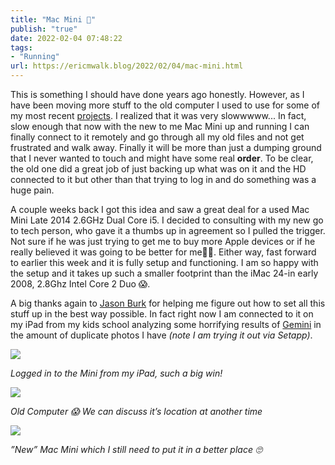 ```yaml
---
title: "Mac Mini 🍏"
publish: "true"
date: 2022-02-04 07:48:22
tags:
- "Running"
url: https://ericmwalk.blog/2022/02/04/mac-mini.html
---
```

This is something I should have done years ago honestly. However, as I have been moving more stuff to the old computer I used to use for some of my most recent [projects](https://ericmwalk.blog/2022/01/21/down-the-rabbit.html). I realized that it was very slowwwww... In fact, slow enough that now with the new to me Mac Mini up and running I can finally connect to it remotely and go through all my old files and not get frustrated and walk away. Finally it will be more than just a dumping ground that I never wanted to touch and might have some real **order**. To be clear, the old one did a great job of just backing up what was on it and the HD connected to it but other than that trying to log in and do something was a huge pain.

A couple weeks back I got this idea and saw a great deal for a used Mac Mini Late 2014 2.6GHz Dual Core i5. I decided to consulting with my new go to tech person, who gave it a thumbs up in agreement so I pulled the trigger. Not sure if he was just trying to get me to buy more Apple devices or if he really believed it was going to be better for me🤷‍♂️. Either way, fast forward to earlier this week and it is fully setup and functioning. I am so happy with the setup and it takes up such a smaller footprint than the iMac 24-in early 2008, 2.8Ghz Intel Core 2 Duo 😱.

A big thanks again to [Jason Burk](https://burk.io) for helping me figure out how to set all this stuff up in the best way possible. In fact right now I am connected to it on my iPad from my kids school analyzing some horrifying results of [Gemini](https://setapp.com/apps/gemini) in the amount of duplicate photos I have *(note I am trying it out via Setapp)*.

![](https://ericmwalk.blog/uploads/2022/f4d921642f.png)

*Logged in to the Mini from my iPad, such a big win!*

![](https://ericmwalk.blog/uploads/2022/35bb264366.jpg)

*Old Computer 😱 We can discuss it’s location at another time*

![](https://ericmwalk.blog/uploads/2022/cf8abe310e.jpg)

*”New” Mac Mini which I still need to put it in a better place 🙄*

